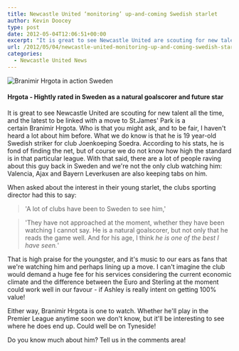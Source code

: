 ```yaml
---
title: Newcastle United ‘monitoring’ up-and-coming Swedish starlet
author: Kevin Doocey
type: post
date: 2012-05-04T12:06:51+00:00
excerpt: "It is great to see Newcastle United are scouting for new talent all the time, and the latest to be linked with a move to St.James' Park is a certain Branimir Hrgota. Who is that you.."
url: /2012/05/04/newcastle-united-monitoring-up-and-coming-swedish-starlet/
categories:
  - Newcastle United News
---
```


![Branimir Hrgota in action Sweden](https://www.tynetime.com/wp-content/uploads/2012/05/Branimir-Hrgota-NUFC.jpg "Branimir-Hrgota-NUFC")

#### Hrgota - Hightly rated in Sweden as a natural goalscorer and future star

It is great to see Newcastle United are scouting for new talent all the time, and the latest to be linked with a move to St.James' Park is a certain Branimir Hrgota. Who is that you might ask, and to be fair, I haven't heard a lot about him before. What we do know is that he is 19 year-old Swedish striker for club Joenkoeping Soedra. According to his stats, he is fond of finding the net, but of course we do not know how high the standard is in that particular league. With that said, there are a lot of people raving about this guy back in Sweden and we're not the only club watching him: Valencia, Ajax and Bayern Leverkusen are also keeping tabs on him.

When asked about the interest in their young starlet, the clubs sporting director had this to say:

> 'A lot of clubs have been to Sweden to see him,'

> 'They have not approached at the moment, whether they have been watching I cannot say. He is a natural goalscorer, but not only that he reads the game well. And for his age, I think _he is one of the best I have seen._'

That is high praise for the youngster, and it's music to our ears as fans that we're watching him and perhaps lining up a move. I can't imagine the club would demand a huge fee for his services considering the current economic climate and the difference between the Euro and Sterling at the moment could work well in our favour - if Ashley is really intent on getting 100% value!

Either way, Branimir Hrgota is one to watch. Whether he'll play in the Premier League anytime soon we don't know, but it'll be interesting to see where he does end up. Could well be on Tyneside!

Do you know much about him? Tell us in the comments area!
